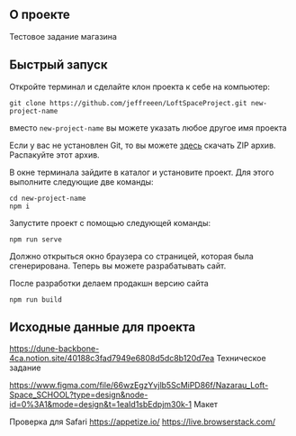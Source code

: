 ## О проекте

Тестовое задание магазина

## Быстрый запуск

Откройте терминал и сделайте клон проекта к себе на компьютер:

```
git clone https://github.com/jeffreeen/LoftSpaceProject.git new-project-name
```

вместо `new-project-name` вы можете указать любое другое имя проекта

Если у вас не установлен Git, то вы можете [здесь](https://github.com/jeffreeen/LoftSpaceProject/archive/refs/heads/main.zip) скачать ZIP архив. Распакуйте этот архив.

В окне терминала зайдите в каталог и установите проект. Для этого выполните следующие две команды:

```
cd new-project-name
npm i
```

Запустите проект с помощью следующей команды:

```
npm run serve
```

Должно открыться окно браузера со страницей, которая была сгенерирована. Теперь вы можете разрабатывать сайт.

После разработки делаем продакшн версию сайта

```
npm run build
```
## Исходные данные для проекта

https://dune-backbone-4ca.notion.site/40188c3fad7949e6808d5dc8b120d7ea Техническое задание

https://www.figma.com/file/66wzEgzYvjlb5ScMiPD86f/Nazarau_Loft-Space_SCHOOL?type=design&node-id=0%3A1&mode=design&t=1eaId1sbEdpjm30k-1 Макет

Проверка для Safari https://appetize.io/
https://live.browserstack.com/
